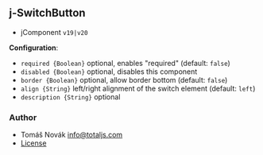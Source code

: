 ## j-SwitchButton

- jComponent `v19|v20`

__Configuration__:

- `required {Boolean}` optional, enables "required" (default: `false`)
- `disabled {Boolean}` optional, disables this component
- `border {Boolean}` optional, allow border bottom (default: `false`)
- `align {String}` left/right alignment of the switch element (default: `left`)
- `description {String}` optional

### Author

- Tomáš Novák <info@totaljs.com>
- [License](https://www.totaljs.com/license/)